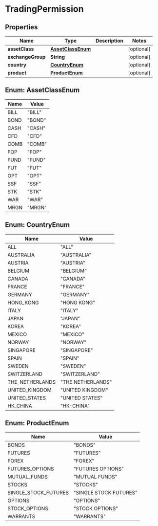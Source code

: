 

# TradingPermission


## Properties

| Name | Type | Description | Notes |
|------------ | ------------- | ------------- | -------------|
|**assetClass** | [**AssetClassEnum**](#AssetClassEnum) |  |  [optional] |
|**exchangeGroup** | **String** |  |  [optional] |
|**country** | [**CountryEnum**](#CountryEnum) |  |  [optional] |
|**product** | [**ProductEnum**](#ProductEnum) |  |  [optional] |



## Enum: AssetClassEnum

| Name | Value |
|---- | -----|
| BILL | &quot;BILL&quot; |
| BOND | &quot;BOND&quot; |
| CASH | &quot;CASH&quot; |
| CFD | &quot;CFD&quot; |
| COMB | &quot;COMB&quot; |
| FOP | &quot;FOP&quot; |
| FUND | &quot;FUND&quot; |
| FUT | &quot;FUT&quot; |
| OPT | &quot;OPT&quot; |
| SSF | &quot;SSF&quot; |
| STK | &quot;STK&quot; |
| WAR | &quot;WAR&quot; |
| MRGN | &quot;MRGN&quot; |



## Enum: CountryEnum

| Name | Value |
|---- | -----|
| ALL | &quot;ALL&quot; |
| AUSTRALIA | &quot;AUSTRALIA&quot; |
| AUSTRIA | &quot;AUSTRIA&quot; |
| BELGIUM | &quot;BELGIUM&quot; |
| CANADA | &quot;CANADA&quot; |
| FRANCE | &quot;FRANCE&quot; |
| GERMANY | &quot;GERMANY&quot; |
| HONG_KONG | &quot;HONG KONG&quot; |
| ITALY | &quot;ITALY&quot; |
| JAPAN | &quot;JAPAN&quot; |
| KOREA | &quot;KOREA&quot; |
| MEXICO | &quot;MEXICO&quot; |
| NORWAY | &quot;NORWAY&quot; |
| SINGAPORE | &quot;SINGAPORE&quot; |
| SPAIN | &quot;SPAIN&quot; |
| SWEDEN | &quot;SWEDEN&quot; |
| SWITZERLAND | &quot;SWITZERLAND&quot; |
| THE_NETHERLANDS | &quot;THE NETHERLANDS&quot; |
| UNITED_KINGDOM | &quot;UNITED KINGDOM&quot; |
| UNITED_STATES | &quot;UNITED STATES&quot; |
| HK_CHINA | &quot;HK-CHINA&quot; |



## Enum: ProductEnum

| Name | Value |
|---- | -----|
| BONDS | &quot;BONDS&quot; |
| FUTURES | &quot;FUTURES&quot; |
| FOREX | &quot;FOREX&quot; |
| FUTURES_OPTIONS | &quot;FUTURES OPTIONS&quot; |
| MUTUAL_FUNDS | &quot;MUTUAL FUNDS&quot; |
| STOCKS | &quot;STOCKS&quot; |
| SINGLE_STOCK_FUTURES | &quot;SINGLE STOCK FUTURES&quot; |
| OPTIONS | &quot;OPTIONS&quot; |
| STOCK_OPTIONS | &quot;STOCK OPTIONS&quot; |
| WARRANTS | &quot;WARRANTS&quot; |



